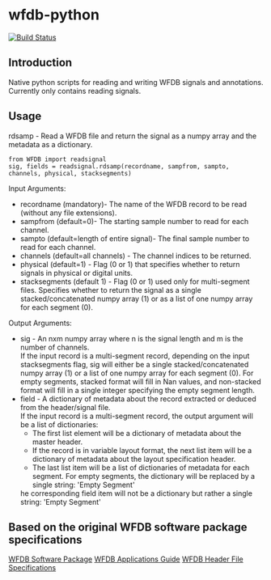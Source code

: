 # wfdb-python

[![Build Status](https://travis-ci.org/MIT-LCP/wfdb-python.svg?branch=master)](https://travis-ci.org/MIT-LCP/wfdb-python)

## Introduction
Native python scripts for reading and writing WFDB signals and annotations. Currently only contains reading signals. 


## Usage

rdsamp - Read a WFDB file and return the signal as a numpy array and the metadata as a dictionary. 

```
from WFDB import readsignal
sig, fields = readsignal.rdsamp(recordname, sampfrom, sampto, channels, physical, stacksegments) 
```

Input Arguments: 
<ul>
<li>recordname (mandatory)- The name of the WFDB record to be read (without any file extensions).</li>
<li>sampfrom (default=0)- The starting sample number to read for each channel.</li>
<li>sampto (default=length of entire signal)- The final sample number to read for each channel.</li>
<li>channels (default=all channels) - The channel indices to be returned.</li>
<li>physical (default=1) - Flag (0 or 1) that specifies whether to return signals in physical or digital units. </li>
<li>stacksegments (default 1) - Flag (0 or 1) used only for multi-segment files. Specifies whether to return the signal as a single stacked/concatenated numpy array (1) or as a list of one numpy array for each segment (0). </li>
</ul>

Output Arguments:
<ul>
	<li>sig - An nxm numpy array where n is the signal length and m is the number of channels. <br>If the input record is a multi-segment record, depending on the input stacksegments flag, sig will either be a single stacked/concatenated numpy array (1) or a list of one numpy array for each segment (0). For empty segments, stacked format will fill in Nan values, and non-stacked format will fill in a single integer specifying the empty segment length.</li>
	<li>field - A dictionary of metadata about the record extracted or deduced from the header/signal file. <br>If the input record is a multi-segment record, the output argument will be a list of dictionaries:
	<ul>
		<li>The first list element will be a dictionary of metadata about the master header.</li> 
		<li>If the record is in variable layout format, the next list item will be a dictionary of metadata about the layout specification header.</li>
		<li>The last list item will be a list of dictionaries of metadata for each segment. For empty segments, the dictionary will be replaced by a single string: 'Empty Segment'</li>
	</ul>
he corresponding field item will not be a dictionary but rather a single string: 'Empty Segment'</li>
</ul>


## Based on the original WFDB software package specifications

[WFDB Software Package](http://physionet.org/physiotools/wfdb.shtml) 
[WFDB Applications Guide](http://physionet.org/physiotools/wag/) 
[WFDB Header File Specifications](https://physionet.org/physiotools/wag/header-5.htm)
